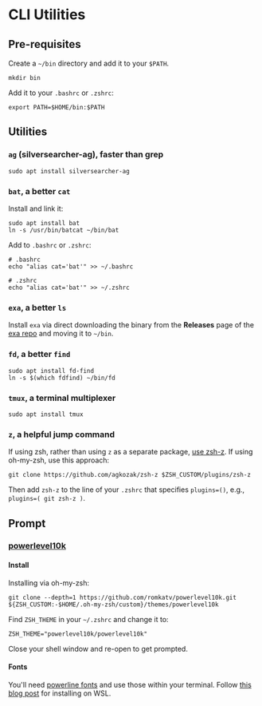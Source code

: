 # CLI Utilities

## Pre-requisites

Create a `~/bin` directory and add it to your `$PATH`.

```
mkdir bin
```

Add it to your `.bashrc` or `.zshrc`:

```
export PATH=$HOME/bin:$PATH
```

## Utilities

### `ag` (silversearcher-ag), faster than grep

```
sudo apt install silversearcher-ag
```

### `bat`, a better `cat`

Install and link it:

```
sudo apt install bat
ln -s /usr/bin/batcat ~/bin/bat
```

Add to `.bashrc` or `.zshrc`:

```
# .bashrc
echo "alias cat='bat'" >> ~/.bashrc

# .zshrc
echo "alias cat='bat'" >> ~/.zshrc
```

### `exa`, a better `ls`

Install `exa` via direct downloading the binary from the **Releases** page of the [exa repo](https://github.com/ogham/exa) and moving it to `~/bin`.

### `fd`, a better `find`

```
sudo apt install fd-find
ln -s $(which fdfind) ~/bin/fd
```

### `tmux`, a terminal multiplexer

```
sudo apt install tmux
```

### `z`, a helpful jump command

If using zsh, rather than using `z` as a separate package, [use zsh-z](https://github.com/agkozak/zsh-z). If using oh-my-zsh, use this approach:

```
git clone https://github.com/agkozak/zsh-z $ZSH_CUSTOM/plugins/zsh-z
```

Then add `zsh-z` to the line of your `.zshrc` that specifies `plugins=()`, e.g., `plugins=( git zsh-z )`.

## Prompt

### [powerlevel10k](https://github.com/romkatv/powerlevel10k)

#### Install

Installing via oh-my-zsh:

```
git clone --depth=1 https://github.com/romkatv/powerlevel10k.git ${ZSH_CUSTOM:-$HOME/.oh-my-zsh/custom}/themes/powerlevel10k
```

Find `ZSH_THEME` in your `~/.zshrc` and change it to:

```
ZSH_THEME="powerlevel10k/powerlevel10k"
```

Close your shell window and re-open to get prompted.

#### Fonts
You'll need [powerline fonts](https://github.com/powerline/fonts) and use those within your terminal. Follow [this blog post](https://medium.com/@slmeng/how-to-install-powerline-fonts-in-windows-b2eedecace58) for installing on WSL.